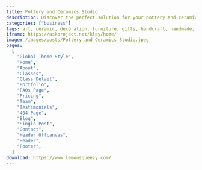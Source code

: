 ```yaml
---
title: Pottery and Ceramics Studio
description: Discover the perfect solution for your pottery and ceramics studio with our free Elementor Template Kit. Streamline your website creation process and showcase your artistic offerings in a captivating manner. The Elementor Kit includes a variety of beautifully designed templates that can be easily customized to suit your studio's unique style. Create an engaging online presence, attract more customers, and elevate your pottery business with this user-friendly, cost-effective, and aesthetically pleasing Template Kit. Unleash your creativity and let your studio flourish!
categories: ["business"]
tags: art, ceramic, decoration, furniture, gifts, handcraft, handmade, interior, pottery, pottery studio, retail, store
iframe: https://askproject.net/klay/home/
image: /images/posts/Pottery and Ceramics Studio.jpeg
pages:
  [
    "Global Theme Style",
    "Home",
    "About",
    "Classes",
    "Class Detail",
    "Portfolio",
    "FAQs Page",
    "Pricing",
    "Team",
    "Testimonials",
    "404 Page",
    "Blog",
    "Single Post",
    "Contact",
    "Header Offcanvas",
    "Header",
    "Footer",
  ]
download: https://www.lemonsqueezy.com/
---
```

